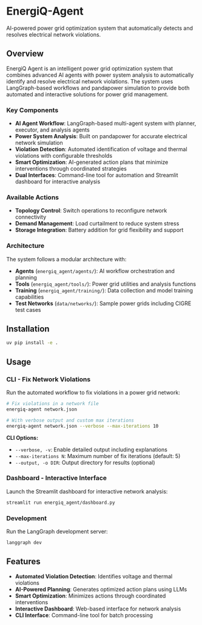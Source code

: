 # EnergiQ-Agent

AI-powered power grid optimization system that automatically detects and resolves electrical network violations.

## Overview

EnergiQ Agent is an intelligent power grid optimization system that combines advanced AI agents with power system analysis to automatically identify and resolve electrical network violations. The system uses LangGraph-based workflows and pandapower simulation to provide both automated and interactive solutions for power grid management.

### Key Components

- **AI Agent Workflow**: LangGraph-based multi-agent system with planner, executor, and analysis agents
- **Power System Analysis**: Built on pandapower for accurate electrical network simulation
- **Violation Detection**: Automated identification of voltage and thermal violations with configurable thresholds
- **Smart Optimization**: AI-generated action plans that minimize interventions through coordinated strategies
- **Dual Interfaces**: Command-line tool for automation and Streamlit dashboard for interactive analysis

### Available Actions

- **Topology Control**: Switch operations to reconfigure network connectivity
- **Demand Management**: Load curtailment to reduce system stress
- **Storage Integration**: Battery addition for grid flexibility and support

### Architecture

The system follows a modular architecture with:
- **Agents** (`energiq_agent/agents/`): AI workflow orchestration and planning
- **Tools** (`energiq_agent/tools/`): Power grid utilities and analysis functions
- **Training** (`energiq_agent/training/`): Data collection and model training capabilities
- **Test Networks** (`data/networks/`): Sample power grids including CIGRE test cases

## Installation

```bash
uv pip install -e .
```

## Usage

### CLI - Fix Network Violations

Run the automated workflow to fix violations in a power grid network:

```bash
# Fix violations in a network file
energiq-agent network.json

# With verbose output and custom max iterations
energiq-agent network.json --verbose --max-iterations 10
```

**CLI Options:**
- `--verbose, -v`: Enable detailed output including explanations
- `--max-iterations N`: Maximum number of fix iterations (default: 5)
- `--output, -o DIR`: Output directory for results (optional)

### Dashboard - Interactive Interface

Launch the Streamlit dashboard for interactive network analysis:

```bash
streamlit run energiq_agent/dashboard.py
```

### Development

Run the LangGraph development server:

```bash
langgraph dev
```

## Features

- **Automated Violation Detection**: Identifies voltage and thermal violations
- **AI-Powered Planning**: Generates optimized action plans using LLMs
- **Smart Optimization**: Minimizes actions through coordinated interventions
- **Interactive Dashboard**: Web-based interface for network analysis
- **CLI Interface**: Command-line tool for batch processing
 
